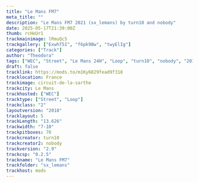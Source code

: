 ```yaml
---
title: "Le Mans FM7"
meta_title: ""
description: "Le Mans FM7 2021 (sx_lemans) by turn10 and nobody"
date: 2025-05-17T21:39:00Z
thumb: rcHeUr1
trackmainimage: lRmuQc5
trackgallery: ["ExwhT5I", "f6pk9Bw", "twyElIg"]
categories: ["Track"]
author: "Theodora"
tags: ["WEC", "Street", "Le Mans 24H", "Loop", "turn10", "nobody", "2018", "France"]
draft: false
tracklink: https://mods.to/m1Ky6829fead9f318
tracklocation: France
trackimage: circuit-de-la-sarthe
trackcity: Le Mans
trackhosted: ["WEC"]
tracktype: ["Street", "Loop"]
trackclass: "2" 
layoutversion: "2018"
tracklayout: 5
trackLength: "13.626"
trackwidth: "7-10"
trackpitboxes: 70
trackcreator: turn10
trackcreator2: nobody
trackversion: "2.9"
trackcsp: "0.2.5"
trackname: "Le Mans FM7"
trackfolder: "sx_lemans"
trackhost: mods
---
```

